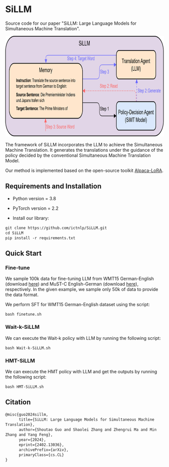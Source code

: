 # SiLLM

Source code for our paper "SiLLM: Large Language Models for Simultaneous Machine Translation".

<div style="text-align:center;">
  <img src="./model.PNG" alt="替代文本" width="800" height="320">
</div>

The framework of SiLLM incorporates the LLM to achieve the Simultaneous Machine Translation. It generates the translations under the guidance of the policy decided by the conventional Simultaneous Machine Translation Model.

Our method is implemented based on the open-source toolkit [Alpaca-LoRA](https://github.com/tloen/alpaca-lora).

## Requirements and Installation

* Python version = 3.8

* PyTorch version = 2.2

* Install our library:

```
git clone https://github.com/ictnlp/SiLLM.git
cd SiLLM
pip install -r requirements.txt
```

## Quick Start

### Fine-tune

We sample 100k data for fine-tuning LLM from WMT15 German-English (download [here](https://www.statmt.org/wmt15)) and MuST-C English-German (download [here](https://mt.fbk.eu/must-c/)), respectively. In the given example, we sample only 50k of data to provide the data format.


We perform SFT for WMT15 German-English dataset using the script:
```
bash finetune.sh
```

### Wait-k-SiLLM
We can execute the Wait-k policy with LLM by running the following script:
```
bash Wait-k-SiLLM.sh
```


### HMT-SiLLM
We can execute the HMT policy with LLM and get the outputs by running the following script:
```
bash HMT-SiLLM.sh
```


## Citation
```
@misc{guo2024sillm,
      title={SiLLM: Large Language Models for Simultaneous Machine Translation}, 
      author={Shoutao Guo and Shaolei Zhang and Zhengrui Ma and Min Zhang and Yang Feng},
      year={2024},
      eprint={2402.13036},
      archivePrefix={arXiv},
      primaryClass={cs.CL}
}
```
